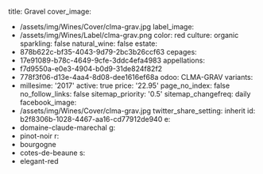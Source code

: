 title: Gravel
cover_image:
  - /assets/img/Wines/Cover/clma-grav.jpg
label_image:
  - /assets/img/Wines/Label/clma-grav.png
color: red
culture: organic
sparkling: false
natural_wine: false
estate:
  - 878b622c-bf35-4043-9d79-2bc3b26ccf63
cepages:
  - 17e91089-b78c-4649-9cfe-3ddc4efa4983
appellations:
  - f7d9550a-e0e3-4904-b0d9-31de824f82f2
  - 778f3f06-d13e-4aa4-8d08-dee1616ef68a
odoo: CLMA-GRAV
variants:
  -
    millesime: '2017'
    active: true
    price: '22.95'
page_no_index: false
no_follow_links: false
sitemap_priority: '0.5'
sitemap_changefreq: daily
facebook_image:
  - /assets/img/Wines/Cover/clma-grav.jpg
twitter_share_setting: inherit
id: b2f8306b-1028-4467-aa16-cd77912de940
e:
  - domaine-claude-marechal
g:
  - pinot-noir
r:
  - bourgogne
  - cotes-de-beaune
s:
  - elegant-red
